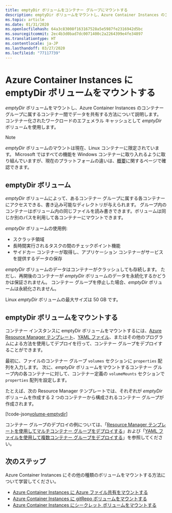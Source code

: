 ```yaml
---
title: emptyDir ボリュームをコンテナー グループにマウントする
description: emptyDir ボリュームをマウントし、Azure Container Instances のコンテナー グループに属するコンテナー間でデータを共有する方法について説明します。
ms.topic: article
ms.date: 01/31/2020
ms.openlocfilehash: 64a3c83008f163167528a5e5987fe2316942d5bc
ms.sourcegitcommit: 2ec4b3d0bad7dc0071400c2a2264399e4fe34897
ms.translationtype: HT
ms.contentlocale: ja-JP
ms.lasthandoff: 03/27/2020
ms.locfileid: "77117739"
---
```

# <a name="mount-an-emptydir-volume-in-azure-container-instances"></a>Azure Container Instances に emptyDir ボリュームをマウントする

*emptyDir* ボリュームをマウントし、Azure Container Instances のコンテナー グループに属するコンテナー間でデータを共有する方法について説明します。 コンテナー化されたワークロードのエフェメラル キャッシュとして *emptyDir* ボリュームを使用します。

> [!NOTE]
> *emptyDir* ボリュームのマウントは現在、Linux コンテナーに限定されています。 Microsoft ではすべての機能を Windows コンテナーに取り入れるように取り組んでいますが、現在のプラットフォームの違いは、[概要](container-instances-overview.md#linux-and-windows-containers)に関するページで確認できます。

## <a name="emptydir-volume"></a>emptyDir ボリューム

*emptyDir* ボリュームによって、あるコンテナー グループに属する各コンテナーにアクセスできる、書き込み可能なディレクトリが与えられます。 グループ内のコンテナーはボリューム内の同じファイルを読み書きできます。ボリュームは同じか別のパスを利用して各コンテナーにマウントできます。

*emptyDir* ボリュームの使用例:

* スクラッチ領域
* 長時間実行されるタスクの間のチェックポイント機能
* サイドカー コンテナーが取得し、アプリケーション コンテナーがサービスを提供するデータの保存

*emptyDir* ボリュームのデータはコンテナーがクラッシュしても存続します。 ただし、再開後のコンテナーが *emptyDir* ボリュームのデータを永続化するかどうかは保証されません。 コンテナー グループを停止した場合、*emptyDir* ボリュームは永続化されません。

Linux *emptyDir* ボリュームの最大サイズは 50 GB です。

## <a name="mount-an-emptydir-volume"></a>emptyDir ボリュームをマウントする

コンテナー インスタンスに emptyDir ボリュームをマウントするには、[Azure Resource Manager テンプレート](/azure/templates/microsoft.containerinstance/containergroups)、[YAML ファイル](container-instances-reference-yaml.md)、またはその他のプログラムによる方法を使用してデプロイを行って、コンテナー グループをデプロイすることができます。

最初に、ファイルのコンテナー グループ `volumes` セクションに `properties` 配列を入力します。 次に、*emptyDir* ボリュームをマウントするコンテナー グループ内の各コンテナーに対して、コンテナー定義の `volumeMounts` セクションで `properties` 配列を設定します。

たとえば、次の Resource Manager テンプレートでは、それぞれが *emptyDir* ボリュームを作成する 2 つのコンテナーから構成されるコンテナー グループが作成されます。

<!-- https://github.com/Azure/azure-docs-json-samples/blob/master/container-instances/aci-deploy-volume-emptydir.json -->
[!code-json[volume-emptydir](~/azure-docs-json-samples/container-instances/aci-deploy-volume-emptydir.json)]

コンテナー グループのデプロイの例については、「[Resource Manager テンプレートを使用してマルチコンテナー グループをデプロイする](container-instances-multi-container-group.md)」および「[YAML ファイルを使用して複数コンテナー グループをデプロイする](container-instances-multi-container-yaml.md)」を参照してください。

## <a name="next-steps"></a>次のステップ

Azure Container Instances にその他の種類のボリュームをマウントする方法について学習してください。

* [Azure Container Instances に Azure ファイル共有をマウントする](container-instances-volume-azure-files.md)
* [Azure Container Instances に gitRepo ボリュームをマウントする](container-instances-volume-gitrepo.md)
* [Azure Container Instances にシークレット ボリュームをマウントする](container-instances-volume-secret.md)